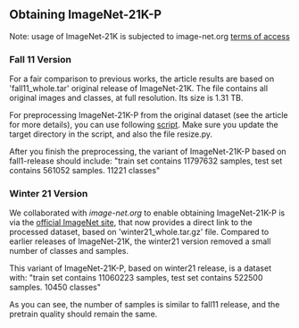 ## Obtaining ImageNet-21K-P

Note: usage of ImageNet-21K is subjected to image-net.org [terms of access](https://image-net.org/download.php)

### Fall 11 Version
For a fair comparison to previous works, the article results are based on 'fall11_whole.tar' original release of ImageNet-21K.
The file contains all original images and classes, at full resolution. Its size is 1.31 TB.

For preprocessing ImageNet-21K-P from the original dataset (see the article for more details), you can use following [script](./processing_script.sh).
Make sure you update the target directory in the script, and also the file resize.py.

After you finish the preprocessing, the variant of ImageNet-21K-P based on fall1-release should include:
"train set contains 11797632 samples, test set contains 561052 samples. 11221 classes"

### Winter 21 Version
We collaborated with *image-net.org* to enable obtaining ImageNet-21K-P is via the [official ImageNet site](https://image-net.org/download.php), that now provides a direct link to the processed dataset, based on 'winter21_whole.tar.gz' file.
Compared to earlier releases of ImageNet-21K, the winter21 version removed a small number of classes and samples.

This variant of ImageNet-21K-P, based on winter21 release, is a dataset with:
"train set contains 11060223 samples, test set contains 522500 samples. 10450 classes"

As you can see, the number of samples is  similar to fall11 release, and the pretrain quality should remain the same.